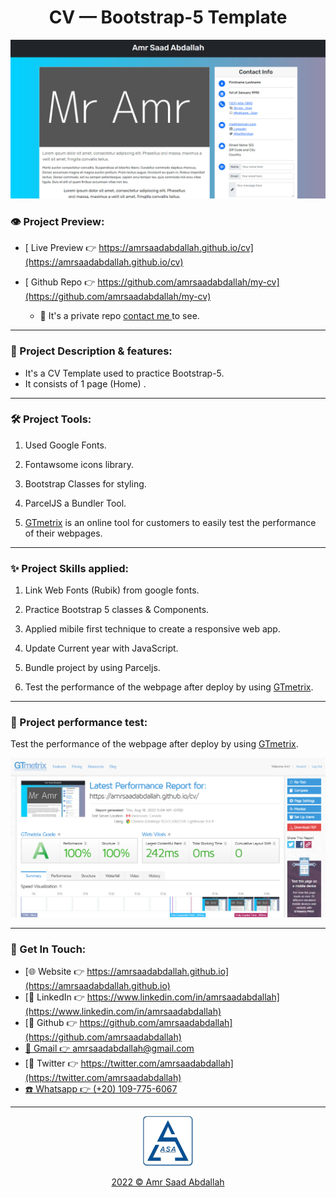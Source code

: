<h1 align="center">  CV &mdash; Bootstrap-5 Template  </h1>


<a href="https://amrsaadabdallah.github.io/cv" target="_blank">
<img src="info/cv.jpg" alt="CV Project viewport Image">
</a>


### 👁️ Project Preview:

- [ Live Preview 👉 https://amrsaadabdallah.github.io/cv](https://amrsaadabdallah.github.io/cv)


- [ Github Repo 👉 https://github.com/amrsaadabdallah/my-cv](https://github.com/amrsaadabdallah/my-cv)
    - 🚩 It's a private repo <a target="_blank" href="mailto:amrsaadabdallah@gmail.com">contact me </a>to see.

---

### 📝 Project Description & features:

- It's a CV Template used to practice Bootstrap-5.
- It consists of 1 page (Home) .

---

### 🛠️ Project Tools:

1. Used Google Fonts.

1. Fontawsome icons library.

1. Bootstrap Classes for styling.

1. ParcelJS a Bundler Tool.

1. [GTmetrix](https://gtmetrix.com/) is an online tool for customers to easily test the performance of their webpages.

---

### :sparkles: Project Skills applied:

1. Link Web Fonts (Rubik) from google fonts.

1. Practice Bootstrap 5 classes & Components.

1. Applied mibile first technique to create a responsive web app.

1. Update Current year with JavaScript.

1. Bundle project by using Parceljs.

1. Test the performance of the webpage after deploy by using [GTmetrix](https://gtmetrix.com/).

---

### 🧪 Project performance test:

Test the performance of the webpage after deploy by using [GTmetrix](https://gtmetrix.com/).

![Project Performane result](./info/cv-performance.png)

---

### 👋 Get In Touch:

- [🌐 Website 👉 https://amrsaadabdallah.github.io](https://amrsaadabdallah.github.io)
- [👔 LinkedIn 👉 https://www.linkedin.com/in/amrsaadabdallah](https://www.linkedin.com/in/amrsaadabdallah)
- [🌟 Github 👉 https://github.com/amrsaadabdallah](https://github.com/amrsaadabdallah)
- [📧 Gmail 👉 amrsaadabdallah@gmail.com](mailto:amrsaadabdallah@gmail.com)
- [🐤 Twitter 👉 https://twitter.com/amrsaadabdallah](https://twitter.com/amrsaadabdallah)
- [:phone: Whatsapp 👉 (+20) 109-775-6067](https://api.whatsapp.com/send/?phone=%2B2001097756067&text&type=phone_number&app_absent=0)

---

<div align="center">
<a target="_blank" href="https://amrsaadabdallah.github.io">
<img  src="./info/asa-logo.svg" alt="asa logo" width="80px">
<p style="margin-bottom:0"> 2022 &copy; Amr Saad Abdallah </p>
</a>
</div>
